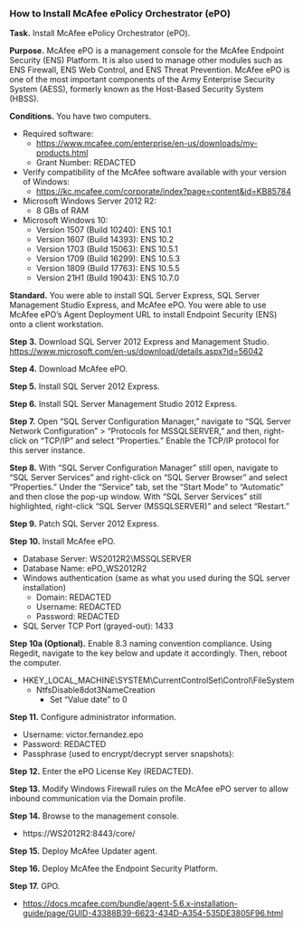 ### How to Install McAfee ePolicy Orchestrator (ePO)

**Task.** Install McAfee ePolicy Orchestrator (ePO).

**Purpose.** McAfee ePO is a management console for the McAfee Endpoint Security (ENS) Platform. It is also used to manage other modules such as ENS Firewall, ENS Web Control, and ENS Threat Prevention. McAfee ePO is one of the most important components of the Army Enterprise Security System (AESS), formerly known as the Host-Based Security System (HBSS).

**Conditions.** You have two computers.
* Required software:
  * https://www.mcafee.com/enterprise/en-us/downloads/my-products.html 
  * Grant Number: REDACTED	
* Verify compatibility of the McAfee software available with your version of Windows:
  * https://kc.mcafee.com/corporate/index?page=content&id=KB85784
* Microsoft Windows Server 2012 R2: 
  * 8 GBs of RAM
* Microsoft Windows 10: 
  * Version 1507 (Build 10240): ENS 10.1
  * Version 1607 (Build 14393): ENS 10.2
  * Version 1703 (Build 15063): ENS 10.5.1
  * Version 1709 (Build 16299): ENS 10.5.3
  * Version 1809 (Build 17763): ENS 10.5.5
  * Version 21H1 (Build 19043): ENS 10.7.0

**Standard.** You were able to install SQL Server Express, SQL Server Management Studio Express, and McAfee ePO. You were able to use McAfee ePO’s Agent Deployment URL to install Endpoint Security (ENS) onto a client workstation. 

**Step 3.** Download SQL Server 2012 Express and Management Studio.  
https://www.microsoft.com/en-us/download/details.aspx?id=56042

**Step 4.** Download McAfee ePO. 

**Step 5.** Install SQL Server 2012 Express.

**Step 6.** Install SQL Server Management Studio 2012 Express.

**Step 7.** Open “SQL Server Configuration Manager,” navigate to “SQL Server Network Configuration” > “Protocols for MSSQLSERVER,” and then, right-click on “TCP/IP” and select “Properties.” Enable the TCP/IP protocol for this server instance. 

**Step 8.** With “SQL Server Configuration Manager” still open, navigate to “SQL Server Services” and right-click on “SQL Server Browser” and select “Properties.” Under the “Service” tab, set the “Start Mode” to “Automatic” and then close the pop-up window. With “SQL Server Services” still highlighted, right-click “SQL Server (MSSQLSERVER)” and select “Restart.”

**Step 9.** Patch SQL Server 2012 Express.

**Step 10.** Install McAfee ePO. 
* Database Server: WS2012R2\MSSQLSERVER
* Database Name: ePO_WS2012R2
* Windows authentication (same as what you used during the SQL server installation)
  * Domain: REDACTED
  * Username: REDACTED
  * Password: REDACTED
* SQL Server TCP Port (grayed-out): 1433

**Step 10a (Optional).** Enable 8.3 naming convention compliance. Using Regedit, navigate to the key below and update it accordingly. Then, reboot the computer. 
* HKEY_LOCAL_MACHINE\SYSTEM\CurrentControlSet\Control\FileSystem
  * NtfsDisable8dot3NameCreation
    * Set “Value date” to 0

**Step 11.** Configure administrator information.
* Username: victor.fernandez.epo
* Password: REDACTED
* Passphrase (used to encrypt/decrypt server snapshots): 

**Step 12.** Enter the ePO License Key (REDACTED).

**Step 13.** Modify Windows Firewall rules on the McAfee ePO server to allow inbound communication via the Domain profile. 

**Step 14.** Browse to the management console.  
* https://WS2012R2:8443/core/

**Step 15.** Deploy McAfee Updater agent. 

**Step 16.** Deploy McAfee the Endpoint Security Platform. 

**Step 17.** GPO.  
* https://docs.mcafee.com/bundle/agent-5.6.x-installation-guide/page/GUID-43388B39-6623-434D-A354-535DE3805F96.html 
